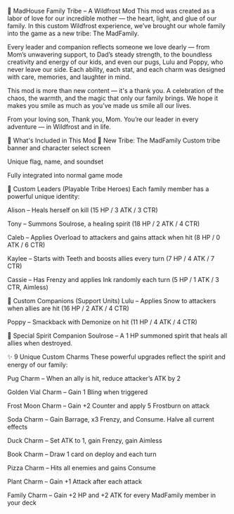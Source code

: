 💖 MadHouse Family Tribe – A Wildfrost Mod
This mod was created as a labor of love for our incredible mother — the heart, light, and glue of our family. In this custom Wildfrost experience, we’ve brought our whole family into the game as a new tribe: The MadFamily.

Every leader and companion reflects someone we love dearly — from Mom’s unwavering support, to Dad’s steady strength, to the boundless creativity and energy of our kids, and even our pugs, Lulu and Poppy, who never leave our side. Each ability, each stat, and each charm was designed with care, memories, and laughter in mind.

This mod is more than new content — it's a thank you. A celebration of the chaos, the warmth, and the magic that only our family brings. We hope it makes you smile as much as you’ve made us smile all our lives.

From your loving son,
Thank you, Mom.
You’re our leader in every adventure — in Wildfrost and in life.

🌟 What's Included in This Mod
🧊 New Tribe: The MadFamily
Custom tribe banner and character select screen

Unique flag, name, and soundset

Fully integrated into normal game mode

👑 Custom Leaders (Playable Tribe Heroes)
Each family member has a powerful unique identity:

Alison – Heals herself on kill (15 HP / 3 ATK / 3 CTR)

Tony – Summons Soulrose, a healing spirit (18 HP / 2 ATK / 4 CTR)

Caleb – Applies Overload to attackers and gains attack when hit (8 HP / 0 ATK / 6 CTR)

Kaylee – Starts with Teeth and boosts allies every turn (7 HP / 4 ATK / 7 CTR)

Cassie – Has Frenzy and applies Ink randomly each turn (5 HP / 1 ATK / 3 CTR, Aimless)

🐾 Custom Companions (Support Units)
Lulu – Applies Snow to attackers when allies are hit (16 HP / 2 ATK / 4 CTR)

Poppy – Smackback with Demonize on hit (11 HP / 4 ATK / 4 CTR)

🌸 Special Spirit Companion
Soulrose – A 1 HP summoned spirit that heals all allies when destroyed.

✨ 9 Unique Custom Charms
These powerful upgrades reflect the spirit and energy of our family:

Pug Charm – When an ally is hit, reduce attacker’s ATK by 2

Golden Vial Charm – Gain 1 Bling when triggered

Frost Moon Charm – Gain +2 Counter and apply 5 Frostburn on attack

Soda Charm – Gain Barrage, x3 Frenzy, and Consume. Halve all current effects

Duck Charm – Set ATK to 1, gain Frenzy, gain Aimless

Book Charm – Draw 1 card on deploy and each turn

Pizza Charm – Hits all enemies and gains Consume

Plant Charm – Gain +1 Attack after each attack

Family Charm – Gain +2 HP and +2 ATK for every MadFamily member in your deck
